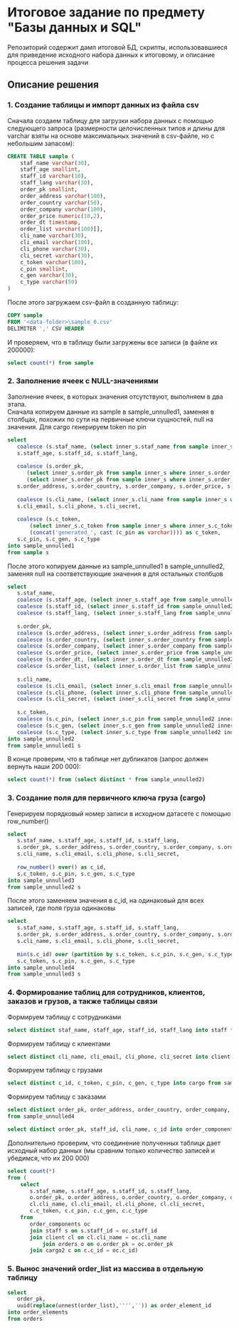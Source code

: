 # Итоговое задание по предмету "Базы данных и SQL"
Репозиторий содержит дамп итоговой БД, скрипты, использовавшиеся для приведение исходного набора данных к итоговому, и описание процесса решения задачи
## Описание решения
### 1. Создание таблицы и импорт данных из файла csv
Сначала создаем таблицу для загрузки набора данных с помощью следующего запроса (размерности целочисленных типов и длины для 
varchar взяты на основе максимальных значений в csv-файле, но с небольшим запасом):
```sql
CREATE TABLE sample (
	staf_name varchar(30),
	staff_age smallint,
	staff_id varchar(10),
	staff_lang varchar(30),
	order_pk smallint, 
	order_address varchar(100),
	order_country varchar(50),
	order_company varchar(100),
	order_price numeric(10,2),
	order_dt timestamp,
	order_list varchar(100)[],
	cli_name varchar(30),
	cli_email varchar(100),
	cli_phone varchar(30),
	cli_secret varchar(30),
	c_token varchar(100),
	c_pin smallint,
	c_gen varchar(30),
	c_type varchar(50)
)
```

После этого загружаем csv-файл в созданную таблицу:
```sql
COPY sample
FROM '<data-folder>\sample_0.csv'
DELIMITER ',' CSV HEADER
```
И проверяем, что в таблицу были загружены все записи (в файле их 200000): 
```sql
select count(*) from sample
```

### 2. Заполнение ячеек с NULL-значениями

Заполнение ячеек, в которых значения отсутствуют, выполняем в два этапа.  
Сначала копируем данные из sample в sample_unnulled1, заменяя в столбцах, похожих по сути на первичные ключи сущностей, null на значения. Для cargo генерируем token по pin
```sql
select 
   coalesce (s.staf_name, (select inner_s.staf_name from sample inner_s where inner_s.staf_name is not null and inner_s.staff_id = s.staff_id limit 1)) as staf_name, 
   s.staff_age, s.staff_id, s.staff_lang, 
   
   coalesce (s.order_pk, 
      (select inner_s.order_pk from sample inner_s where inner_s.order_pk is not null and inner_s.order_list = s.order_list limit 1), 
      (select inner_s.order_pk from sample inner_s where inner_s.order_pk is not null and inner_s.order_address = s.order_address and inner_s.order_country = s.order_country and inner_s.order_company = s.order_company limit 1)) as order_pk,
   s.order_address, s.order_country, s.order_company, s.order_price, s.order_dt, s.order_list,
   
   coalesce (s.cli_name, (select inner_s.cli_name from sample inner_s where inner_s.cli_name is not null and inner_s.cli_email = s.cli_email limit 1)) as cli_name,
   s.cli_email, s.cli_phone, s.cli_secret, 
   
   coalesce (s.c_token, 
       (select inner_s.c_token from sample inner_s where inner_s.c_token is not null and inner_s.c_pin = s.c_pin limit 1),
       (concat('generated_', cast (c_pin as varchar)))) as c_token,
   s.c_pin, s.c_gen, s.c_type
into sample_unnulled1
from sample s
```
После этого копируем данные из sample_unnulled1 в sample_unnulled2, заменяя null на соответствующие значения в для остальных столбцов
```sql
select 
   s.staf_name, 
   coalesce (s.staff_age, (select inner_s.staff_age from sample_unnulled2 inner_s where inner_s.staff_age is not null and inner_s.staf_name = s.staf_name limit 1)) as staff_age, 
   coalesce (s.staff_id, (select inner_s.staff_id from sample_unnulled2 inner_s where inner_s.staff_id is not null and inner_s.staf_name = s.staf_name limit 1)) as staff_id, 
   coalesce (s.staff_lang, (select inner_s.staff_lang from sample_unnulled2 inner_s where inner_s.staff_lang is not null and inner_s.staf_name = s.staf_name limit 1)) as staff_lang,
   
   s.order_pk, 
   coalesce (s.order_address, (select inner_s.order_address from sample_unnulled2 inner_s where inner_s.order_address is not null and inner_s.order_pk = s.order_pk limit 1)) as order_address,
   coalesce (s.order_country, (select inner_s.order_country from sample_unnulled2 inner_s where inner_s.order_country is not null and inner_s.order_pk = s.order_pk limit 1)) as order_country,
   coalesce (s.order_company, (select inner_s.order_company from sample_unnulled2 inner_s where inner_s.order_company is not null and inner_s.order_pk = s.order_pk limit 1)) as order_company,
   coalesce (s.order_price, (select inner_s.order_price from sample_unnulled2 inner_s where inner_s.order_price is not null and inner_s.order_pk = s.order_pk limit 1)) as order_price,
   coalesce (s.order_dt, (select inner_s.order_dt from sample_unnulled2 inner_s where inner_s.order_dt is not null and inner_s.order_pk = s.order_pk limit 1)) as order_dt,
   coalesce (s.order_list, (select inner_s.order_list from sample_unnulled2 inner_s where inner_s.order_list is not null and inner_s.order_pk = s.order_pk limit 1)) as order_list,
   
   s.cli_name,
   coalesce (s.cli_email, (select inner_s.cli_email from sample_unnulled2 inner_s where inner_s.cli_email is not null and inner_s.cli_name = s.cli_name limit 1)) as cli_email,
   coalesce (s.cli_phone, (select inner_s.cli_phone from sample_unnulled2 inner_s where inner_s.cli_phone is not null and inner_s.cli_name = s.cli_name limit 1)) as cli_phone,
   coalesce (s.cli_secret, (select inner_s.cli_secret from sample_unnulled2 inner_s where inner_s.cli_secret is not null and inner_s.cli_name = s.cli_name limit 1)) as cli_secret,
   
   s.c_token, 
   coalesce (s.c_pin, (select inner_s.c_pin from sample_unnulled2 inner_s where inner_s.c_pin is not null and inner_s.c_token = s.c_token limit 1)) as c_pin,
   coalesce (s.c_gen, (select inner_s.c_gen from sample_unnulled2 inner_s where inner_s.c_gen is not null and inner_s.c_token = s.c_token limit 1)) as c_gen,
   coalesce (s.c_type, (select inner_s.c_type from sample_unnulled2 inner_s where inner_s.c_type is not null and inner_s.c_token = s.c_token limit 1)) as c_type
into sample_unnulled2
from sample_unnulled1 s
```

В конце проверим, что в таблице нет дубликатов (запрос должен вернуть наши 200 000): 
```sql
select count(*) from (select distinct * from sample_unnulled2)
```

### 3. Создание поля для первичного ключа груза (cargo)
Генерируем порядковый номер записи в исходном датасете с помощью row_number()
```sql
select 
   s.staf_name, s.staff_age, s.staff_id, s.staff_lang, 
   s.order_pk, s.order_address, s.order_country, s.order_company, s.order_price, s.order_dt, s.order_list,
   s.cli_name, s.cli_email, s.cli_phone, s.cli_secret, 
      
   row_number() over() as c_id,
   s.c_token, s.c_pin, s.c_gen, s.c_type
into sample_unnulled3
from sample_unnulled2 s
```
После этого заменяем значения в c_id, на одинаковый для всех записей, где поля груза одинаковы
```sql
select 
   s.staf_name, s.staff_age, s.staff_id, s.staff_lang, 
   s.order_pk, s.order_address, s.order_country, s.order_company, s.order_price, s.order_dt, s.order_list,
   s.cli_name, s.cli_email, s.cli_phone, s.cli_secret, 
   
   min(s.c_id) over (partition by s.c_token, s.c_pin, s.c_gen, s.c_type) as c_id,
   s.c_token, s.c_pin, s.c_gen, s.c_type
into sample_unnulled4
from sample_unnulled3 s
```
### 4. Формирование таблиц для сотрудников, клиентов, заказов и грузов, а также таблицы связи
Формируем таблицу с сотрудниками
```sql
select distinct staf_name, staff_age, staff_id, staff_lang into staff from sample_unnulled4
```
Формируем таблицу с клиентами
```sql
select distinct cli_name, cli_email, cli_phone, cli_secret into client from sample_unnulled4
```
Формируем таблицу с грузами
```sql
select distinct с_id, c_token, c_pin, c_gen, c_type into cargo from sample_unnulled4
```
Формируем таблицу с заказами
```sql
select distinct order_pk, order_address, order_country, order_company, order_price, order_dt, order_list into orders
from sample_unnulled4
```

```sql
select distinct order_pk, staff_id, cli_name, c_id into order_components from sample_unnulled4
```

Дополнительно проверим, что соединение полученных таблицк дает исходный набор данных (мы сравним только количество записей и убедимся, что их 200 000)
```sql
select count(*) 
from (
	select 
	   s.staf_name, s.staff_age, s.staff_id, s.staff_lang, 
	   o.order_pk, o.order_address, o.order_country, o.order_company, o.order_price, o.order_dt, o.order_list,
	   cl.cli_name, cl.cli_email, cl.cli_phone, cl.cli_secret, 
	   c.c_token, c.c_pin, c.c_gen, c.c_type
	from 
	   order_components oc 
 	   join staff s on s.staff_id = oc.staff_id
 	   join client cl on cl.cli_name = oc.cli_name
           join orders o on o.order_pk = oc.order_pk
 	   join cargo2 c on c.c_id = oc.c_id)
```
### 5. Вынос значений order_list из массива в отдельную таблицу
```sql
select 
   order_pk, 
   uuid(replace(unnest(order_list),'''','')) as order_element_id
into order_elements
from orders
```
